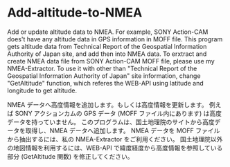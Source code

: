 # Add-altitude-to-NMEA
Add or update altitude data to NMEA.
For example, SONY Action-CAM does't have any altitude data in GPS information in MOFF file.
This program gets altitude data from Technical Report of the Geospatial Information Authority of Japan site,
and add then into NMEA data.
To erxtract and create NMEA data file from SONY Action-CAM MOFF file, please use my NMEA-Extractor.
To use it with other than "Technical Report of the Geospatial Information Authority of Japan" site information,
change "GetAltitude" function, which referes the WEB-API using latitude and longitude to get altitude.

NMEA データへ高度情報を追加します。もしくは高度情報を更新します。
例えば SONY アクションカムの GPS データ (MOFF ファイル内にあります) は高度データを持っていません。
このプログラムは、国土地理院のサイトから高度データを取得し、NMEA データへ追加します。
NMEA データを MOFF ファイルから抽出するには、私の NMEA-Extractor をご利用ください。
国土地理院以外の地図情報を利用するには、WEB-API で緯度経度から高度情報を参照している部分
(GetAltitude 関数) を修正してください。


